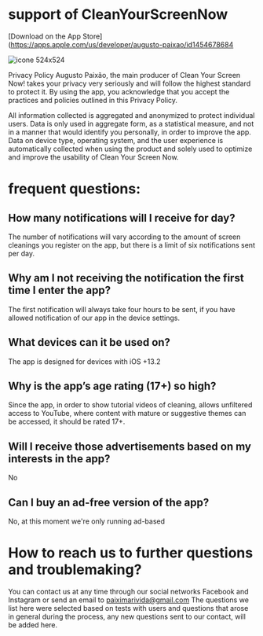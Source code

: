 # support of CleanYourScreenNow
[Download on the App Store](https://apps.apple.com/us/developer/augusto-paixao/id1454678684

![icone 524x524](https://user-images.githubusercontent.com/37581896/76715115-95929680-6709-11ea-8c0f-b7d4b1be8a04.png)

Privacy Policy
Augusto Paixão, the main producer of Clean Your Screen Now! takes your privacy very seriously and will follow the highest standard to protect it. By using the app, you acknowledge that you accept the practices and policies outlined in this Privacy Policy.

All information collected is aggregated and anonymized to protect individual users. Data is only used in aggregate form, as a statistical measure, and not in a manner that would identify you personally, in order to improve the app. Data on device type, operating system, and the user experience is automatically collected when using the product and solely used to optimize and improve the usability of Clean Your Screen Now.

# frequent questions:
## How many notifications will I receive for day?
The number of notifications will vary according to the amount of screen cleanings you register on the app, but there is a limit of six notifications sent per day.

## Why am I not receiving the notification the first time I enter the app?
The first notification will always take four hours to be sent, if you have allowed notification of our app in the device settings.

## What devices can it be used on?
The app is designed for devices with iOS +13.2

## Why is the app’s age rating (17+) so high?
Since the app, in order to show tutorial videos of cleaning, allows unfiltered access to YouTube, where content with mature or suggestive themes can be accessed, it should be rated 17+.

## Will I receive those advertisements based on my interests in the app?
No

## Can I buy an ad-free version of the app?
No, at this moment we're only running ad-based

# How to reach us to further questions and troublemaking?
You can contact us at any time through our social networks Facebook and Instagram or send an email to paiximarivida@gmail.com
The questions we list here were selected based on tests with users and questions that arose in general during the process, any new questions sent to our contact, will be added here.
